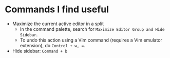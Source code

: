 
# Commands I find useful

- Maximize the current active editor in a split
    - In the command palette, search for `Maximize Editor Group and Hide Sidebar`.
    - To undo this action using a Vim command (requires a Vim emulator extension), do `Control + w, =`.
- Hide sidebar: `Command + b`
